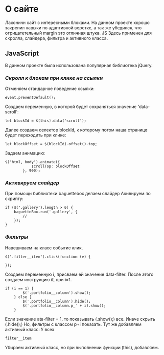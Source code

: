 # О сайте
Лаконичн сайт с интересными блоками. На данном проекте хорошо закрепил навыки по адаптивной верстке, а так же убедился, что отрицатетельный margin это отличная штука.
JS Здесь применен для скролла, слайдера, фильтра и активного класса.

## JavaScript
В данном проекте была использована популярная библиотека jQuery.

### _Скролл к блокам при клике на ссылки_

Отменяем стандарное поведение ссылки:
```
event.preventDefault();
```

Создаем переменную, в которой будет сохраняться значение 'data-scroll':
```
let blockId = $(this).data('scroll');
```
Далее создаем селектор blockId, к которому потом наша странице будет переходить при клике:

```
let blockOffset = $(blockId).offset().top;
```
Задаем анимацию:
```
$('html, body').animate({
			scrollTop: blockOffset
		}, 900);
```
### _Активируем слайдер_

При помощи библиотеки baguettebox делаем слайдер
Акивируем по скрипту:
```
if ($('.gallery').length > 0) {
	baguetteBox.run('.gallery', {
		// 
	});
}
```
### _Фильтры_
Навешиваем на класс событие клик.
```
$('.filter__item').click(function (e) {
	
});
```
Создаем переменную i, присваем ей значение data-filter.
После этого создаем инструкцию if, при i=1.
```
if (i == 1) {
		$('.portfolio__column').show();
	} else {
		$('.portfolio__column').hide();
		$('.portfolio__column.p_' + i).show();
	}
```
Если значение ata-filter = 1, то показывать (.show();) все.
Иначе скрыть (.hide();)
Но, фильтры с классом p+i показать.
Тут же добавляем активный класс:
У всех
```
filter__item
```
Убираем активный класс, но при выполнении функции (this), добавляем.
